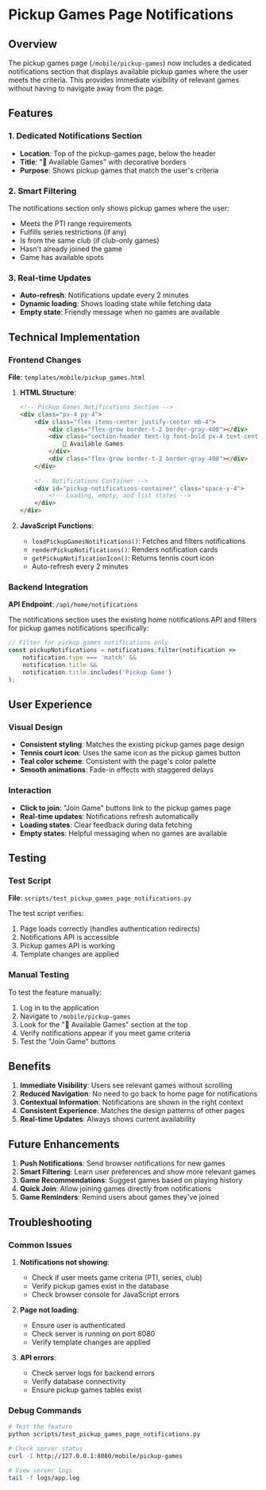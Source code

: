 # Pickup Games Page Notifications

## Overview

The pickup games page (`/mobile/pickup-games`) now includes a dedicated notifications section that displays available pickup games where the user meets the criteria. This provides immediate visibility of relevant games without having to navigate away from the page.

## Features

### 1. Dedicated Notifications Section
- **Location**: Top of the pickup-games page, below the header
- **Title**: "🎾 Available Games" with decorative borders
- **Purpose**: Shows pickup games that match the user's criteria

### 2. Smart Filtering
The notifications section only shows pickup games where the user:
- Meets the PTI range requirements
- Fulfills series restrictions (if any)
- Is from the same club (if club-only games)
- Hasn't already joined the game
- Game has available spots

### 3. Real-time Updates
- **Auto-refresh**: Notifications update every 2 minutes
- **Dynamic loading**: Shows loading state while fetching data
- **Empty state**: Friendly message when no games are available

## Technical Implementation

### Frontend Changes

**File**: `templates/mobile/pickup_games.html`

1. **HTML Structure**:
   ```html
   <!-- Pickup Games Notifications Section -->
   <div class="px-4 py-4">
       <div class="flex items-center justify-center mb-4">
           <div class="flex-grow border-t-2 border-gray-400"></div>
           <div class="section-header text-lg font-bold px-4 text-center">
               🎾 Available Games
           </div>
           <div class="flex-grow border-t-2 border-gray-400"></div>
       </div>
       
       <!-- Notifications Container -->
       <div id="pickup-notifications-container" class="space-y-4">
           <!-- Loading, empty, and list states -->
       </div>
   </div>
   ```

2. **JavaScript Functions**:
   - `loadPickupGamesNotifications()`: Fetches and filters notifications
   - `renderPickupNotifications()`: Renders notification cards
   - `getPickupNotificationIcon()`: Returns tennis court icon
   - Auto-refresh every 2 minutes

### Backend Integration

**API Endpoint**: `/api/home/notifications`

The notifications section uses the existing home notifications API and filters for pickup games notifications specifically:

```javascript
// Filter for pickup games notifications only
const pickupNotifications = notifications.filter(notification => 
    notification.type === 'match' && 
    notification.title && 
    notification.title.includes('Pickup Game')
);
```

## User Experience

### Visual Design
- **Consistent styling**: Matches the existing pickup games page design
- **Tennis court icon**: Uses the same icon as the pickup games button
- **Teal color scheme**: Consistent with the page's color palette
- **Smooth animations**: Fade-in effects with staggered delays

### Interaction
- **Click to join**: "Join Game" buttons link to the pickup games page
- **Real-time updates**: Notifications refresh automatically
- **Loading states**: Clear feedback during data fetching
- **Empty states**: Helpful messaging when no games are available

## Testing

### Test Script
**File**: `scripts/test_pickup_games_page_notifications.py`

The test script verifies:
1. Page loads correctly (handles authentication redirects)
2. Notifications API is accessible
3. Pickup games API is working
4. Template changes are applied

### Manual Testing
To test the feature manually:
1. Log in to the application
2. Navigate to `/mobile/pickup-games`
3. Look for the "🎾 Available Games" section at the top
4. Verify notifications appear if you meet game criteria
5. Test the "Join Game" buttons

## Benefits

1. **Immediate Visibility**: Users see relevant games without scrolling
2. **Reduced Navigation**: No need to go back to home page for notifications
3. **Contextual Information**: Notifications are shown in the right context
4. **Consistent Experience**: Matches the design patterns of other pages
5. **Real-time Updates**: Always shows current availability

## Future Enhancements

1. **Push Notifications**: Send browser notifications for new games
2. **Smart Filtering**: Learn user preferences and show more relevant games
3. **Game Recommendations**: Suggest games based on playing history
4. **Quick Join**: Allow joining games directly from notifications
5. **Game Reminders**: Remind users about games they've joined

## Troubleshooting

### Common Issues

1. **Notifications not showing**:
   - Check if user meets game criteria (PTI, series, club)
   - Verify pickup games exist in the database
   - Check browser console for JavaScript errors

2. **Page not loading**:
   - Ensure user is authenticated
   - Check server is running on port 8080
   - Verify template changes are applied

3. **API errors**:
   - Check server logs for backend errors
   - Verify database connectivity
   - Ensure pickup games tables exist

### Debug Commands

```bash
# Test the feature
python scripts/test_pickup_games_page_notifications.py

# Check server status
curl -I http://127.0.0.1:8080/mobile/pickup-games

# View server logs
tail -f logs/app.log
``` 